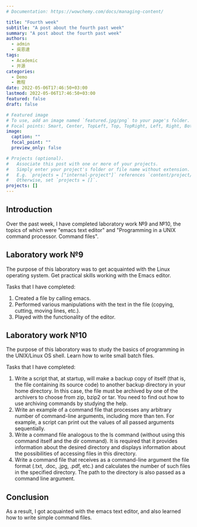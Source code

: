 ```yaml
---
# Documentation: https://wowchemy.com/docs/managing-content/

title: "Fourth week"
subtitle: "A post about the fourth past week"
summary: "A post about the fourth past week"
authors: 
  - admin
  - 吳恩達
tags:
  - Academic
  - 开源
categories:
  - Demo
  - 教程
date: 2022-05-06T17:46:50+03:00
lastmod: 2022-05-06T17:46:50+03:00
featured: false
draft: false

# Featured image
# To use, add an image named `featured.jpg/png` to your page's folder.
# Focal points: Smart, Center, TopLeft, Top, TopRight, Left, Right, BottomLeft, Bottom, BottomRight.
image:
  caption: ""
  focal_point: ""
  preview_only: false

# Projects (optional).
#   Associate this post with one or more of your projects.
#   Simply enter your project's folder or file name without extension.
#   E.g. `projects = ["internal-project"]` references `content/project/deep-learning/index.md`.
#   Otherwise, set `projects = []`.
projects: []
---
```


## Introduction

Over the past week, I have completed laboratory work №9 and №10, the topics of which were "emacs text editor" and "Programming in a UNIX command processor. Command files".

## Laboratory work №9

The purpose of this laboratory was to get acquainted with the Linux operating system. Get practical skills working with the Emacs editor.

Tasks that I have completed:

1. Created a file by calling emacs.
2. Performed various manipulations with the text in the file (copying, cutting, moving lines, etc.).
3. Played with the functionality of the editor.

## Laboratory work №10

The purpose of this laboratory was to study the basics of programming in the UNIX/Linux OS shell. Learn how to write small batch files.

Tasks that I have completed:

1. Write a script that, at startup, will make a backup copy of itself (that is, the file containing its source code) to another backup directory in your home directory. In this case, the file must be archived by one of the archivers to choose from zip, bzip2 or tar. You need to find out how to use archiving commands by studying the help.
2. Write an example of a command file that processes any arbitrary number of command-line arguments, including more than ten. For example, a script can print out the values of all passed arguments sequentially.
3. Write a command file analogous to the ls command (without using this command itself and the dir command). It is required that it provides information about the desired directory and displays information about the possibilities of accessing files in this directory.
4. Write a command file that receives as a command-line argument the file format (.txt, .doc, .jpg, .pdf, etc.) and calculates the number of such files in the specified directory. The path to the directory is also passed as a command line argument.

## Conclusion

As a result, I got acquainted with the emacs text editor, and also learned how to write simple command files.